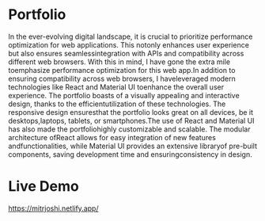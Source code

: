 # Portfolio

In the ever-evolving digital landscape, it is crucial to prioritize performance optimization for web applications. This notonly enhances user experience but also ensures seamlessintegration with APIs and compatibility across different web browsers. With this in mind, I have gone the extra mile toemphasize performance optimization for this web app.In addition to ensuring compatibility across web browsers, I haveleveraged modern technologies like React and Material UI toenhance the overall user experience. The portfolio boasts of a visually appealing and interactive design, thanks to the efficientutilization of these technologies. The responsive design ensuresthat the portfolio looks great on all devices, be it desktops,laptops, tablets, or smartphones.The use of React and Material UI has also made the portfoliohighly customizable and scalable. The modular architecture ofReact allows for easy integration of new features andfunctionalities, while Material UI provides an extensive libraryof pre-built components, saving development time and ensuringconsistency in design.

# Live Demo
https://mitrjoshi.netlify.app/
